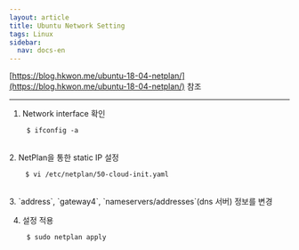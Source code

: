 ```yaml
---
layout: article
title: Ubuntu Network Setting
tags: Linux
sidebar:
  nav: docs-en
---
```



[https://blog.hkwon.me/ubuntu-18-04-netplan/](https://blog.hkwon.me/ubuntu-18-04-netplan/) 참조

<!--more-->

---

1. Network interface 확인

        $ ifconfig -a

<br>
2. NetPlan을 통한 static IP 설정

        $ vi /etc/netplan/50-cloud-init.yaml

<br>
3. `address`, `gateway4`, `nameservers/addresses`(dns 서버) 정보를 변경

<br>

4. 설정 적용

        $ sudo netplan apply

